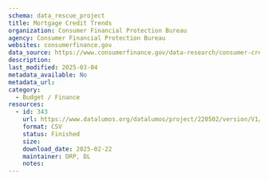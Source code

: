 ```yaml
---
schema: data_rescue_project 
title: Mortgage Credit Trends
organization: Consumer Financial Protection Bureau
agency: Consumer Financial Protection Bureau
websites: consumerfinance.gov
data_source: https://www.consumerfinance.gov/data-research/consumer-credit-trends/mortgages/
description: 
last_modified: 2025-03-04
metadata_available: No
metadata_url: 
category:
  - Budget / Finance
resources:
  - id: 343
    url: https://www.datalumos.org/datalumos/project/220502/version/V1/view
    format: CSV
    status: Finished
    size: 
    download_date: 2025-02-22
    maintainer: DRP, DL
    notes: 
---
```

